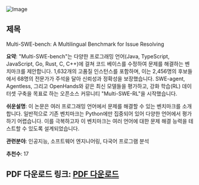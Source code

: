 ![Image](https://cdn-thumbnails.huggingface.co/social-thumbnails/papers/2504.02605.png)
## 제목
Multi-SWE-bench: A Multilingual Benchmark for Issue Resolving

**요약**: "Multi-SWE-bench"는 다양한 프로그래밍 언어(Java, TypeScript, JavaScript, Go, Rust, C, C++)에 걸쳐 코드 베이스를 수정하여 문제를 해결하는 벤치마크를 제안합니다. 1,632개의 고품질 인스턴스를 포함하며, 이는 2,456명의 후보들에서 68명의 전문가가 주석을 달아 신뢰성과 정확성을 보장했습니다. SWE-agent, Agentless, 그리고 OpenHands와 같은 최신 모델들을 평가하고, 강화 학습(RL) 데이터셋 구축을 목표로 하는 오픈소스 커뮤니티 "Multi-SWE-RL"을 시작했습니다.

**쉬운설명**: 이 논문은 여러 프로그래밍 언어에서 문제를 해결할 수 있는 벤치마크를 소개합니다. 일반적으로 기존 벤치마크는 Python에만 집중되어 있어 다양한 언어에서 평가하기 어렵습니다. 이를 극복하고자 이 벤치마크는 여러 언어에 대한 문제 해결 능력을 테스트할 수 있도록 설계되었습니다.

**관련분야**: 인공지능, 소프트웨어 엔지니어링, 다국어 프로그램 분석

**추천수**: 17

**PDF 다운로드 링크**: [PDF 다운로드](https://arxiv.org/pdf/2504.02605)
---